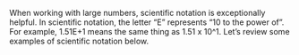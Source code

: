 When working with large numbers, scientific notation is exceptionally helpful. In scientific notation, the letter “E” represents “10 to the power of”. For example, 1.51E+1 means the same thing as 1.51 x 10^1. Let’s review some examples of scientific notation below.

